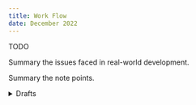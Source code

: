 ```yaml
---
title: Work Flow
date: December 2022
---
```


TODO

Summary the issues faced in real-world development.  

Summary the note points.  

<details>

<summary>Drafts</summary>

not only yourself, but how to let the team outputs as well

- let the teammates all become the project owner  
  - communicate directly with the product & designer  
    - find what's really needed  
    - find what's the best approach for the product  
    - cut the bridge people  
  - responsible for the product itself  
    - to care about  
      - usability  
      - accessibility  
      - key value of the requirements  
    - to prevent to cut too much requirements based on development limitation by  
      - do it later  
      - do it in another way  
    - develop it then maintain it, notice the need of  
      - maintainable code  
      - docs  
      - tests  
- deliver all the features without blockers during the process  
  - cut the unnecessary environments & meetings  
    - learn from the open-source repos contributing methods  
    - use scrum & backlog well  
    - standup meeting need to be really standup (within 10mins)  
  - reduce the by-name dependencies from product to code  
    - define the work-flow for all the cases  
      - new services  
      - small adjustments  
      - hot-fix  
      - continuous improvements(kaizen)  
      - refactoring  
    - monitor the points that need to be changed  
      - 1on1 is really necessary  
      - use KPT well  
  - unify language environment  
  - unify coding guidelines  
    - lint rules -> package  
    - approaches  
    - libs usage  
    - git flow  
  - provide reliable CI/CDs  
    - CI/CD works for the project, the requirements not for themself  
    - should not block any process or need multiple approvals  
- business should work, team should grow  
  - gain more resource & things to do for the team  
    - let them write the main code -> become the owner  
    - request more from top side  
  - top-down meeting should send the company value  
    - why should people trust the project they have done really works  
    - if won't work, let them know ASAP  
  - team share
    - what they are doing now -> daily standup  
    - the tech problems / solutions -> team share / docs platform  
    - recent tech directions-> news channel  
    - code review -> not only peer PR review  

</details>
